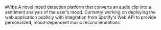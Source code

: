 #Vibe
A novel mood detection platform that converts an audio clip into a sentiment analysis of the user's mood. Currently working on deploying the web application publicly with integration from Spotify's Web API to provide personalized, mood-dependent music recommendations. 
